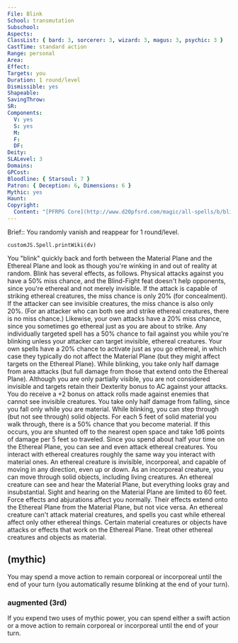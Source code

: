 ```yaml
---
File: Blink
School: transmutation
Subschool: 
Aspects: 
ClassList: { bard: 3, sorcerer: 3, wizard: 3, magus: 3, psychic: 3 }
CastTime: standard action
Range: personal
Area: 
Effect: 
Targets: you
Duration: 1 round/level
Dismissible: yes
Shapeable: 
SavingThrow: 
SR: 
Components:
  V: yes
  S: yes
  M: 
  F: 
  DF: 
Deity: 
SLALevel: 3
Domains: 
GPCost: 
Bloodline: { Starsoul: 7 }
Patron: { Deception: 6, Dimensions: 6 }
Mythic: yes
Haunt: 
Copyright:
  Content: "[PFRPG Core](http://www.d20pfsrd.com/magic/all-spells/b/blink)"
---
```

Brief:: You randomly vanish and reappear for 1 round/level.

```dataviewjs
customJS.Spell.printWiki(dv)
```

You "blink" quickly back and forth between the Material Plane and the Ethereal Plane and look as though you're winking in and out of reality at random. Blink has several effects, as follows.  Physical attacks against you have a 50% miss chance, and the Blind-Fight feat doesn't help opponents, since you're ethereal and not merely invisible. If the attack is capable of striking ethereal creatures, the miss chance is only 20% (for concealment).  If the attacker can see invisible creatures, the miss chance is also only 20%. (For an attacker who can both see and strike ethereal creatures, there is no miss chance.) Likewise, your own attacks have a 20% miss chance, since you sometimes go ethereal just as you are about to strike.  Any individually targeted spell has a 50% chance to fail against you while you're blinking unless your attacker can target invisible, ethereal creatures. Your own spells have a 20% chance to activate just as you go ethereal, in which case they typically do not affect the Material Plane (but they might affect targets on the Ethereal Plane).  While blinking, you take only half damage from area attacks (but full damage from those that extend onto the Ethereal Plane).  Although you are only partially visible, you are not considered invisible and targets retain their Dexterity bonus to AC against your attacks. You do receive a +2 bonus on attack rolls made against enemies that cannot see invisible creatures.  You take only half damage from falling, since you fall only while you are material.  While blinking, you can step through (but not see through) solid objects. For each 5 feet of solid material you walk through, there is a 50% chance that you become material. If this occurs, you are shunted off to the nearest open space and take 1d6 points of damage per 5 feet so traveled.  Since you spend about half your time on the Ethereal Plane, you can see and even attack ethereal creatures. You interact with ethereal creatures roughly the same way you interact with material ones.  An ethereal creature is invisible, incorporeal, and capable of moving in any direction, even up or down. As an incorporeal creature, you can move through solid objects, including living creatures.  An ethereal creature can see and hear the Material Plane, but everything looks gray and insubstantial. Sight and hearing on the Material Plane are limited to 60 feet.  Force effects and abjurations affect you normally. Their effects extend onto the Ethereal Plane from the Material Plane, but not vice versa. An ethereal creature can't attack material creatures, and spells you cast while ethereal affect only other ethereal things.  Certain material creatures or objects have attacks or effects that work on the Ethereal Plane. Treat other ethereal creatures and objects as material.


## (mythic)

You may spend a move action to remain corporeal or incorporeal until the end of your turn (you automatically resume blinking at the end of your turn).


### augmented (3rd)

If you expend two uses of mythic power, you can spend either a swift action or a move action to remain corporeal or incorporeal until the end of your turn.
